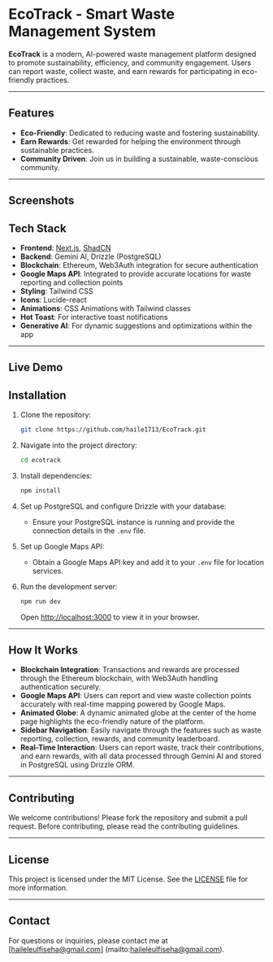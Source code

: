 
# EcoTrack - Smart Waste Management System

**EcoTrack** is a modern, AI-powered waste management platform designed to promote sustainability, efficiency, and community engagement. Users can report waste, collect waste, and earn rewards for participating in eco-friendly practices.

---

## Features

- **Eco-Friendly**: Dedicated to reducing waste and fostering sustainability.
- **Earn Rewards**: Get rewarded for helping the environment through sustainable practices.
- **Community Driven**: Join us in building a sustainable, waste-conscious community.

---
## Screenshots

## Tech Stack

- **Frontend**: [Next.js](https://nextjs.org/), [ShadCN](https://shadcn.dev/)
- **Backend**: Gemini AI, Drizzle (PostgreSQL)
- **Blockchain**: Ethereum, Web3Auth integration for secure authentication
- **Google Maps API**: Integrated to provide accurate locations for waste reporting and collection points
- **Styling**: Tailwind CSS
- **Icons**: Lucide-react
- **Animations**: CSS Animations with Tailwind classes
- **Hot Toast**: For interactive toast notifications
- **Generative AI**: For dynamic suggestions and optimizations within the app

---
## Live Demo

## Installation

1. Clone the repository:
   ```bash
   git clone https://github.com/haile1713/EcoTrack.git
   ```

2. Navigate into the project directory:
   ```bash
   cd ecotrack
   ```

3. Install dependencies:
   ```bash
   npm install
   ```

4. Set up PostgreSQL and configure Drizzle with your database:
   - Ensure your PostgreSQL instance is running and provide the connection details in the `.env` file.

5. Set up Google Maps API:
   - Obtain a Google Maps API key and add it to your `.env` file for location services.

6. Run the development server:
   ```bash
   npm run dev
   ```

   Open [http://localhost:3000](http://localhost:3000) to view it in your browser.

---

## How It Works

- **Blockchain Integration**: Transactions and rewards are processed through the Ethereum blockchain, with Web3Auth handling authentication securely.
- **Google Maps API**: Users can report and view waste collection points accurately with real-time mapping powered by Google Maps.
- **Animated Globe**: A dynamic animated globe at the center of the home page highlights the eco-friendly nature of the platform.
- **Sidebar Navigation**: Easily navigate through the features such as waste reporting, collection, rewards, and community leaderboard.
- **Real-Time Interaction**: Users can report waste, track their contributions, and earn rewards, with all data processed through Gemini AI and stored in PostgreSQL using Drizzle ORM.
  
---

## Contributing

We welcome contributions! Please fork the repository and submit a pull request. Before contributing, please read the contributing guidelines.

---

## License

This project is licensed under the MIT License. See the [LICENSE](LICENSE) file for more information.

---

## Contact

For questions or inquiries, please contact me at [haileleulfiseha@gmail.com]
(mailto:haileleulfiseha@gmail.com).
